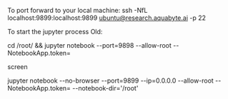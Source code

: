 To port forward to your local machine:
ssh -NfL localhost:9899:localhost:9899 ubuntu@research.aquabyte.ai -p 22

To start the jupyter process
Old:

cd /root/ && jupyter notebook --port=9898 --allow-root --NotebookApp.token=

screen

jupyter notebook --no-browser --port=9899 --ip=0.0.0.0 --allow-root --NotebookApp.token= --notebook-dir='/root'